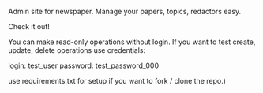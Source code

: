 Admin site for newspaper. Manage your papers, topics, redactors easy.

Check it out!

You can make read-only operations without login. 
If you want to test create, update, delete operations use credentials:

login: test_user
password: test_password_000

use requirements.txt for setup if you want to fork / clone the repo.)

